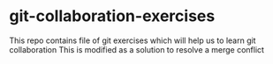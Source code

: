 # git-collaboration-exercises
This repo contains file of git exercises which will help us to learn git collaboration
This is modified as a solution to resolve a merge conflict
